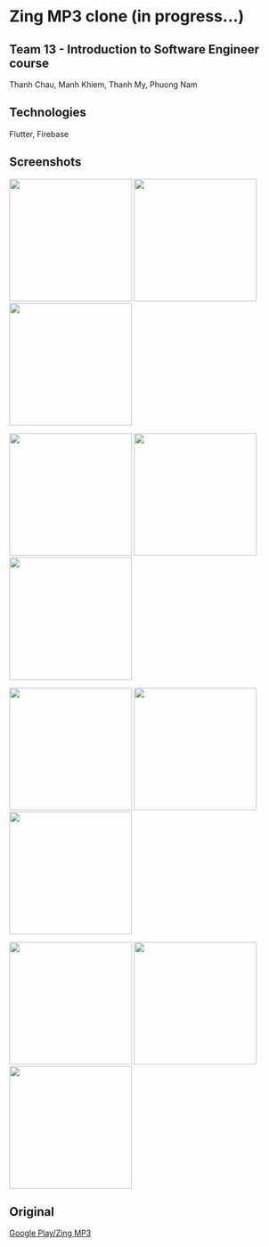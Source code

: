 # Zing MP3 clone (in progress...)
## Team 13 - Introduction to Software Engineer course
Thanh Chau, Manh Khiem, Thanh My, Phuong Nam
## Technologies
Flutter, Firebase
## Screenshots
<p float="left">
  <img src="https://user-images.githubusercontent.com/90912187/148486488-a7b134e4-4728-4384-8f9e-1ba8b82e7945.png" width="220" />
  <img src="https://user-images.githubusercontent.com/90912187/148486543-3adbb08a-5cc9-4f87-bff9-55e372d0b6dc.png" width="220" /> 
  <img src="https://user-images.githubusercontent.com/90912187/148486568-a65f5caa-36a3-48ce-817a-65f23991b58d.png" width="220" /> 
</p>

<p float="left">
  <img src="https://user-images.githubusercontent.com/90912187/148486631-83e88d0b-cbf6-4e36-a4fc-f006a98f017e.png" width="220" /> 
  <img src="https://user-images.githubusercontent.com/90912187/148486588-2426d8cc-4209-49b1-8152-94386aa1fe76.png" width="220" /> 
  <img src="https://user-images.githubusercontent.com/90912187/148486602-cceb976a-f4f4-47c7-ae0c-4d173b86c1ba.png" width="220" /> 
</p>

<p float="left">
  <img src="https://user-images.githubusercontent.com/90912187/148486610-dc306460-40ca-411c-be20-e0fa2bb3cbc4.png" width="220" /> 
  <img src="https://user-images.githubusercontent.com/90912187/148486649-42e1b009-7a72-4d70-aaa0-45580b60ba4c.png" width="220" />
  <img src="https://user-images.githubusercontent.com/90912187/148486658-6c530e78-ac65-4617-adfa-df24d877435b.png" width="220" />   
</p>

<p float="left">
  <img src="https://user-images.githubusercontent.com/90912187/148486666-9f8e10cc-126d-4eb2-aef6-89d2af51f3c3.png" width="220" /> 
  <img src="https://user-images.githubusercontent.com/90912187/148486672-500a35d1-87ee-4655-80be-d989f3c68cf7.png" width="220" /> 
  <img src="https://user-images.githubusercontent.com/90912187/148486736-0848ad42-472f-4e5b-b091-b988c64fcea4.png" width="220" /> 
</p>

## Original
[Google Play/Zing MP3](https://play.google.com/store/apps/details?id=com.zing.mp3)
